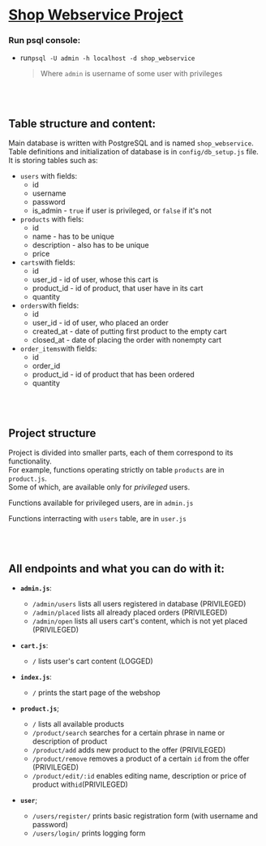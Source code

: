 # [Shop Webservice Project](http://localhost:3000)

### Run psql console:

- run`psql -U admin -h localhost -d shop_webservice`
  > Where `admin` is username of some user with privileges

<br>
<br>

## Table structure and content:

Main database is written with PostgreSQL and is named `shop_webservice`.\
Table definitions and initialization of database is in `config/db_setup.js` file.\
It is storing tables such as:

- `users` with fields:
  - id
  - username
  - password
  - is_admin - `true` if user is privileged, or `false` if it's not
- `products` with fiels:
  - id
  - name - has to be unique
  - description - also has to be unique
  - price
- `carts`with fields:
  - id
  - user_id - id of user, whose this cart is
  - product_id - id of product, that user have in its cart
  - quantity
- `orders`with fields:
  - id
  - user_id - id of user, who placed an order
  - created_at - date of putting first product to the empty cart
  - closed_at - date of placing the order with nonempty cart
- `order_items`with fields:
  - id
  - order_id
  - product_id - id of product that has been ordered
  - quantity

<br>
<br>

## Project structure

Project is divided into smaller parts, each of them correspond to its functionality.\
For example, functions operating strictly on table `products` are in `product.js`.\
Some of which, are available only for _privileged_ users.

Functions available for privileged users, are in `admin.js`

Functions interracting with `users` table, are in `user.js`

<br>
<br>

## All endpoints and what you can do with it:

- **`admin.js`**:

  - `/admin/users` lists all users registered in database (PRIVILEGED)
  - `/admin/placed` lists all already placed orders (PRIVILEGED)
  - `/admin/open` lists all users cart's content, which is not yet placed (PRIVILEGED)

- **`cart.js`**:

  - `/` lists user's cart content (LOGGED)

- **`index.js`**:

  - `/` prints the start page of the webshop

- **`product.js`**;

  - `/` lists all available products
  - `/product/search` searches for a certain phrase in name or description of product
  - `/product/add` adds new product to the offer (PRIVILEGED)
  - `/product/remove` removes a product of a certain `id` from the offer (PRIVILEGED)
  - `/product/edit/:id` enables editing name, description or price of product with`id`(PRIVILEGED)

- **`user`**;

  - `/users/register/` prints basic registration form (with username and password)
  - `/users/login/` prints logging form
